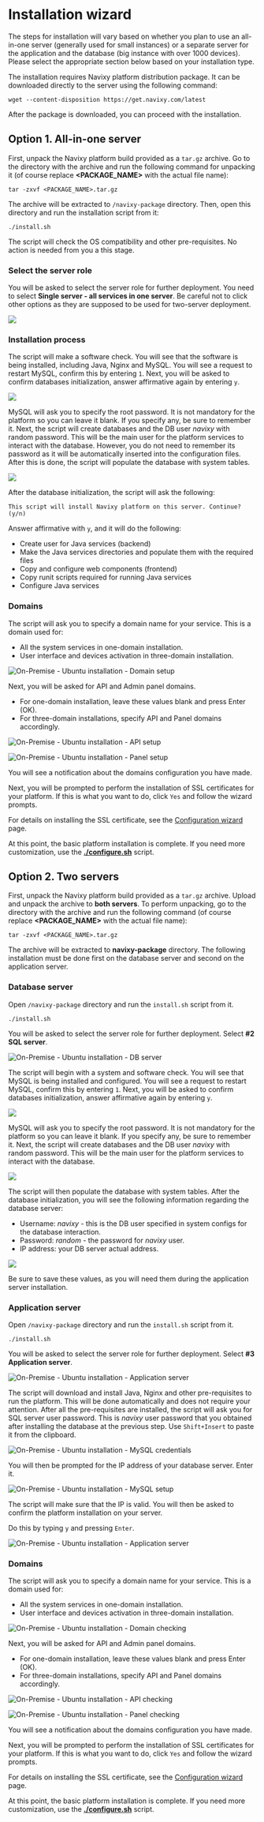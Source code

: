 # Installation wizard

The steps for installation will vary based on whether you plan to use an all-in-one server (generally used for small instances) or a separate server for the application and the database (big instance with over 1000 devices). Please select the appropriate section below based on your installation type.

The installation requires Navixy platform distribution package. It can be downloaded directly to the server using the following command:

```
wget --content-disposition https://get.navixy.com/latest
```

After the package is downloaded, you can proceed with the installation.

## Option 1. All-in-one server

First, unpack the Navixy platform build provided as a `tar.gz` archive. Go to the directory with the archive and run the following command for unpacking it (of course replace **\<PACKAGE\_NAME>** with the actual file name):

```
tar -zxvf <PACKAGE_NAME>.tar.gz
```

The archive will be extracted to `/navixy-package` directory. Then, open this directory and run the installation script from it:

```
./install.sh
```

The script will check the OS compatibility and other pre-requisites. No action is needed from you a this stage.

### Select the server role

You will be asked to select the server role for further deployment. You need to select **Single server - all services in one server**. Be careful not to click other options as they are supposed to be used for two-server deployment.

![](../../../../on-premise/on-premise/platform-installation/advanced-installation/ubuntu-20/attachments/image-20230802-134855.png)

### Installation process

The script will make a software check. You will see that the software is being installed, including Java, Nginx and MySQL. You will see a request to restart MySQL, confirm this by entering `1`. Next, you will be asked to confirm databases initialization, answer affirmative again by entering `y`.

![](../../../../on-premise/on-premise/platform-installation/advanced-installation/ubuntu-20/attachments/image-20230810-130547.png)

MySQL will ask you to specify the root password. It is not mandatory for the platform so you can leave it blank. If you specify any, be sure to remember it. Next, the script will create databases and the DB user _navixy_ with random password. This will be the main user for the platform services to interact with the database. However, you do not need to remember its password as it will be automatically inserted into the configuration files. After this is done, the script will populate the database with system tables.

![](../../../../on-premise/on-premise/platform-installation/advanced-installation/ubuntu-20/attachments/image-20230810-130559.png)

After the database initialization, the script will ask the following:

```
This script will install Navixy platform on this server. Continue? (y/n)
```

Answer affirmative with `y`, and it will do the following:

* Create user for Java services (backend)
* Make the Java services directories and populate them with the required files
* Copy and configure web components (frontend)
* Copy runit scripts required for running Java services
* Configure Java services

### Domains

The script will ask you to specify a domain name for your service. This is a domain used for:

* All the system services in one-domain installation.
* User interface and devices activation in three-domain installation.

![On-Premise - Ubuntu installation - Domain setup](../../../../on-premise/on-premise/platform-installation/advanced-installation/ubuntu-20/attachments/image-20230802-140224.png)

Next, you will be asked for API and Admin panel domains.

* For one-domain installation, leave these values blank and press Enter (OK).
* For three-domain installations, specify API and Panel domains accordingly.

![On-Premise - Ubuntu installation - API setup](../../../../on-premise/on-premise/platform-installation/advanced-installation/ubuntu-20/attachments/image-20230802-140910.png)

![On-Premise - Ubuntu installation - Panel setup](../../../../on-premise/on-premise/platform-installation/advanced-installation/ubuntu-20/attachments/image-20230802-140938.png)

You will see a notification about the domains configuration you have made.

Next, you will be prompted to perform the installation of SSL certificates for your platform. If this is what you want to do, click `Yes` and follow the wizard prompts.

For details on installing the SSL certificate, see the [Configuration wizard](configuration-wizard.md) page.

At this point, the basic platform installation is complete. If you need more customization, use the [**./configure.sh**](configuration-wizard.md) script.

## Option 2. Two servers

First, unpack the Navixy platform build provided as a `tar.gz` archive. Upload and unpack the archive to **both servers**. To perform unpacking, go to the directory with the archive and run the following command (of course replace **\<PACKAGE\_NAME>** with the actual file name):

```
tar -zxvf <PACKAGE_NAME>.tar.gz
```

The archive will be extracted to **navixy-package** directory. The following installation must be done first on the database server and second on the application server.

### Database server

Open `/navixy-package` directory and run the `install.sh` script from it.

```
./install.sh
```

You will be asked to select the server role for further deployment. Select **#2 SQL server**.

![On-Premise - Ubuntu installation - DB server](../../../../on-premise/on-premise/platform-installation/advanced-installation/ubuntu-20/attachments/image-20230803-135111.png)

The script will begin with a system and software check. You will see that MySQL is being installed and configured. You will see a request to restart MySQL, confirm this by entering `1`. Next, you will be asked to confirm databases initialization, answer affirmative again by entering `y`.

![](../../../../on-premise/on-premise/platform-installation/advanced-installation/ubuntu-20/attachments/image-20230810-130630.png)

MySQL will ask you to specify the root password. It is not mandatory for the platform so you can leave it blank. If you specify any, be sure to remember it. Next, the script will create databases and the DB user _navixy_ with random password. This will be the main user for the platform services to interact with the database.

![](../../../../on-premise/on-premise/platform-installation/advanced-installation/ubuntu-20/attachments/image-20230810-130640.png)

The script will then populate the database with system tables. After the database initialization, you will see the following information regarding the database server:

* Username: _navixy_ - this is the DB user specified in system configs for the database interaction.
* Password: _random_ - the password for _navixy_ user.
* IP address: your DB server actual address.

![](../../../../on-premise/on-premise/platform-installation/advanced-installation/ubuntu-20/attachments/image-20230810-130655.png)

Be sure to save these values, as you will need them during the application server installation.

### Application server

Open `/navixy-package` directory and run the `install.sh` script from it.

```
./install.sh
```

You will be asked to select the server role for further deployment. Select **#3 Application server**.

![On-Premise - Ubuntu installation - Application server](../../../../on-premise/on-premise/platform-installation/advanced-installation/ubuntu-20/attachments/image-20230803-135805.png)

The script will download and install Java, Nginx and other pre-requisites to run the platform. This will be done automatically and does not require your attention. After all the pre-requisites are installed, the script will ask you for SQL server user password. This is _navixy_ user password that you obtained after installing the database at the previous step. Use `Shift+Insert` to paste it from the clipboard.

![On-Premise - Ubuntu installation - MySQL credentials](../../../../on-premise/on-premise/platform-installation/advanced-installation/ubuntu-20/attachments/image-20230803-135651.png)

You will then be prompted for the IP address of your database server. Enter it.

![On-Premise - Ubuntu installation - MySQL setup](../../../../on-premise/on-premise/platform-installation/advanced-installation/ubuntu-20/attachments/image-20230803-135831.png)

The script will make sure that the IP is valid. You will then be asked to confirm the platform installation on your server.

Do this by typing `y` and pressing `Enter`.

![On-Premise - Ubuntu installation - Application server](../../../../on-premise/on-premise/platform-installation/advanced-installation/ubuntu-20/attachments/image-20230810-130708.png)

### Domains

The script will ask you to specify a domain name for your service. This is a domain used for:

* All the system services in one-domain installation.
* User interface and devices activation in three-domain installation.

![On-Premise - Ubuntu installation - Domain checking](../../../../on-premise/on-premise/platform-installation/advanced-installation/ubuntu-20/attachments/image-20230802-140224.png)

Next, you will be asked for API and Admin panel domains.

* For one-domain installation, leave these values blank and press Enter (OK).
* For three-domain installations, specify API and Panel domains accordingly.

![On-Premise - Ubuntu installation - API checking](../../../../on-premise/on-premise/platform-installation/advanced-installation/ubuntu-20/attachments/image-20230802-140910.png)

![On-Premise - Ubuntu installation - Panel checking](../../../../on-premise/on-premise/platform-installation/advanced-installation/ubuntu-20/attachments/image-20230802-140938.png)

You will see a notification about the domains configuration you have made.

Next, you will be prompted to perform the installation of SSL certificates for your platform. If this is what you want to do, click `Yes` and follow the wizard prompts.

For details on installing the SSL certificate, see the [Configuration wizard](configuration-wizard.md) page.

At this point, the basic platform installation is complete. If you need more customization, use the [**./configure.sh**](configuration-wizard.md) script.

